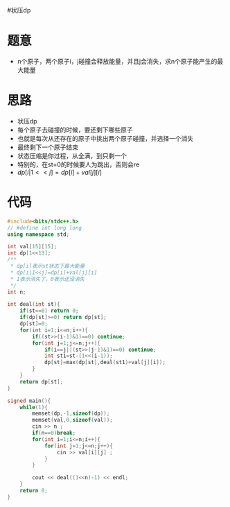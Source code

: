 #状压dp
# 题意
- n个原子，两个原子i，j碰撞会释放能量，并且j会消失，求n个原子能产生的最大能量
# 思路
- 状压dp
- 每个原子去碰撞的时候，要还剩下哪些原子
- 也就是每次从还存在的原子中挑出两个原子碰撞，并选择一个消失
- 最终剩下一个原子结束
- 状态压缩是你过程，从全满，到只剩一个
- 特别的，在st=0的时候要人为跳出，否则会re
- $dp[i|1<<j]=dp[i]+val[j][i]$
# 代码
```cpp
#include<bits/stdc++.h>
// #define int long long
using namespace std;

int val[15][15];
int dp[1<<13];
/**
 * dp[i]表示st状态下最大能量
 * dp[i|1<<j]=dp[i]+val[j][i]
 * 1表示消失了，0表示还没消失
 */
int n;

int deal(int st){
    if(st==0) return 0;
    if(dp[st]>=0) return dp[st];
    dp[st]=0;
    for(int i=1;i<=n;i++){
        if((st>>(i-1)&1)==0) continue;
        for(int j=1;j<=n;j++){
            if(i==j||(st>>(j-1)&1)==0) continue;
            int st1=st-(1<<(i-1));
            dp[st]=max(dp[st],deal(st1)+val[j][i]);
        }
    }
    return dp[st];
}

signed main(){
    while(1){
        memset(dp,-1,sizeof(dp));
        memset(val,0,sizeof(val));
        cin >> n ;
        if(n==0)break;
        for(int i=1;i<=n;i++){
            for(int j=1;j<=n;j++){
                cin >> val[i][j] ;
            }
        }

        cout << deal((1<<n)-1) << endl;
    }
    return 0;
}
```